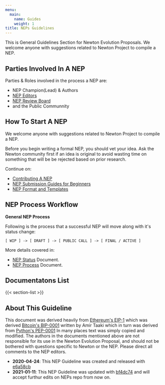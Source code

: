 ```yaml
---
menu:
  main:
    name: Guides
    weight: 1
title: NEPs Guidelines
---
```


This is General Guidelines Section for Newton Evolution Proposals. We welcome anyone with suggestions related to Newton Project to compile a NEP.

## Parties Involved In A NEP

Parties & Roles involved in the process a NEP are:

- NEP Champion(Lead) & Authors
- [NEP Editors](nep-editors.md)
- [NEP Review Board](nep-review-board.md)
- and the Public Communnity

## How To Start A NEP

We welcome anyone with suggestions related to Newton Project to compile a NEP.

Before you begin writing a formal NEP, you should vet your idea. Ask the Newton community first if an idea is original to avoid wasting time on something that will be be rejected based on prior research.

Continue on:

- [Contributing A NEP](contributing-a-nep.md)
- [NEP Submission Guides for Beginners](nep-submission-guide-for-beginners.md)
- [NEP Format and Templates](format/_index.md)

## NEP Process Workflow

**General NEP Process**

Following is the process that a successful NEP will move along with it's status change:

```
[ WIP ] -> [ DRAFT ] -> [ PUBLIC CALL ] -> [ FINAL / ACTIVE ]
```

More details covered in:

- [NEP Status](nep-status.md) Document.
- [NEP Process](nep-process.md) Document.

## Documentatons List

{{< section-list >}}

## About This Guideline

This document was derived heavily from [Ethereum's EIP-1](https://github.com/ethereum/EIPs) which was derived [Bitcoin's BIP-0001](https://github.com/bitcoin/bips) written by Amir Taaki which in turn was derived from [Python's PEP-0001](https://www.python.org/dev/peps/) In many places text was simply copied and modified. The authors in the documents mentioned above are not responsible for its use in the Newton Evolution Proposal, and should not be bothered with questions specific to Newton or the NEP. Please direct all comments to the NEP editors.

- **2020-04-24**: This NEP Guideline was created and released with [e6a58cb](https://github.com/newtonproject/NEPs/commit/e6a58cb33e60d194f927c7ebe50e3b183f29e30c#diff-b335630551682c19a781afebcf4d07bf978fb1f8ac04c6bf87428ed5106870f5)
- **2021-01-11**: This NEP Guideline was updated with [bf4dc74](https://github.com/newtonproject/NEPs/commit/bf4dc7446237ea1ba2db37bb814496e51251de2e) and will accept furthur edits on NEPs repo from now on.
